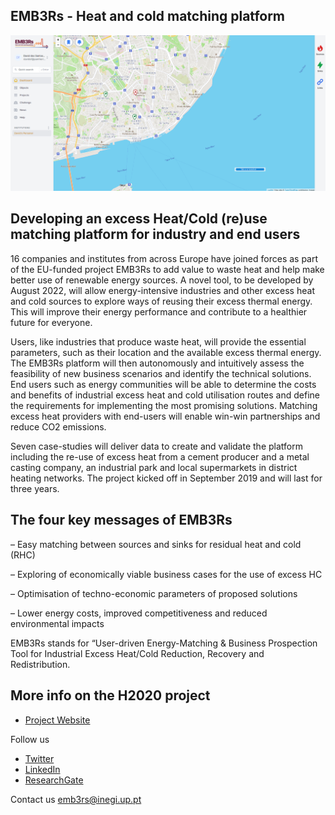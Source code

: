 ## EMB3Rs - Heat and cold matching platform


![Dashboard](/images/Emb3rs_dashboard.png)


## Developing an excess Heat/Cold (re)use matching platform for industry and end users

16 companies and institutes from across Europe have joined forces as part of the EU-funded project EMB3Rs to add value to waste heat and help make better use of renewable energy sources. A novel tool, to be developed by August 2022, will allow energy-intensive industries and other excess heat and cold sources to explore ways of reusing their excess thermal energy. This will improve their energy performance and contribute to a healthier future for everyone.

Users, like industries that produce waste heat, will provide the essential parameters, such as their location and the available excess thermal energy. The EMB3Rs platform will then autonomously and intuitively assess the feasibility of new business scenarios and identify the technical solutions. End users such as energy communities will be able to determine the costs and benefits of industrial excess heat and cold utilisation routes and define the requirements for implementing the most promising solutions. Matching excess heat providers with end-users will enable win-win partnerships and reduce CO2 emissions.

Seven case-studies will deliver data to create and validate the platform including the re-use of excess heat from a cement producer and a metal casting company, an industrial park and local supermarkets in district heating networks. The project kicked off in September 2019 and will last for three years.

## The four key messages of EMB3Rs

–             Easy matching between sources and sinks for residual heat and cold (RHC)

–             Exploring of economically viable business cases for the use of excess HC

–             Optimisation of techno-economic parameters of proposed solutions

–             Lower energy costs, improved competitiveness and reduced environmental impacts


EMB3Rs stands for “User-driven Energy-Matching & Business Prospection Tool for Industrial Excess Heat/Cold Reduction, Recovery and Redistribution.


## More info on the H2020 project

- [Project Website](https://www.emb3rs.eu)

Follow us
- [Twitter](https://twitter.com/Emb3rs_project)
- [LinkedIn](https://www.linkedin.com/company/emb3rs)
- [ResearchGate](https://www.researchgate.net/project/EMB3Rs)

Contact us
emb3rs@inegi.up.pt



<!--

**Here are some ideas to get you started:**

🙋‍♀️ A short introduction - what is your organization all about?
🌈 Contribution guidelines - how can the community get involved?
👩‍💻 Useful resources - where can the community find your docs? Is there anything else the community should know?
🍿 Fun facts - what does your team eat for breakfast?
🧙 Remember, you can do mighty things with the power of [Markdown](https://docs.github.com/github/writing-on-github/getting-started-with-writing-and-formatting-on-github/basic-writing-and-formatting-syntax)
-->
